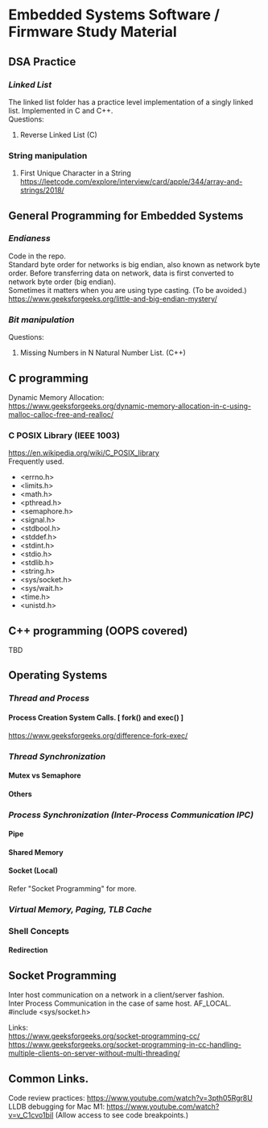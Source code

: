 # Embedded Systems Software / Firmware Study Material

## DSA Practice
### *Linked List*
The linked list folder has a practice level implementation of a singly linked list. Implemented in C and C++. <br />
Questions:
1. Reverse Linked List (C)
### String manipulation
1. First Unique Character in a String https://leetcode.com/explore/interview/card/apple/344/array-and-strings/2018/


## General Programming for Embedded Systems
### *Endianess*
Code in the repo. <br />
Standard byte order for networks is big endian, also known as network byte order. Before transferring data on network, data is first converted to network byte order (big endian). <br />
Sometimes it matters when you are using type casting. (To be avoided.)
https://www.geeksforgeeks.org/little-and-big-endian-mystery/
### *Bit manipulation*
Questions:
1. Missing Numbers in N Natural Number List. (C++)

## C programming
Dynamic Memory Allocation: <br />
https://www.geeksforgeeks.org/dynamic-memory-allocation-in-c-using-malloc-calloc-free-and-realloc/ 
### C POSIX Library (IEEE 1003)
https://en.wikipedia.org/wiki/C_POSIX_library <br />
Frequently used.
* <errno.h>
* <limits.h>
* <math.h>
* <pthread.h>
* <semaphore.h>
* <signal.h>
* <stdbool.h>
* <stddef.h>
* <stdint.h>
* <stdio.h>
* <stdlib.h>
* <string.h>
* <sys/socket.h>
* <sys/wait.h>
* <time.h>
* <unistd.h>

## C++ programming (OOPS covered)
TBD

## Operating Systems
### *Thread and Process*
#### Process Creation System Calls. [ fork() and exec() ]
https://www.geeksforgeeks.org/difference-fork-exec/
### *Thread Synchronization*
#### Mutex vs Semaphore
#### Others
### *Process Synchronization (Inter-Process Communication IPC)*
#### Pipe
#### Shared Memory
#### Socket (Local)
Refer "Socket Programming" for more.
### *Virtual Memory, Paging, TLB Cache*
### Shell Concepts
#### Redirection

## Socket Programming
Inter host communication on a network in a client/server fashion. <br />
Inter Process Communication in the case of same host. AF_LOCAL. <br />
#include <sys/socket.h>

Links:<br />
https://www.geeksforgeeks.org/socket-programming-cc/ <br />
https://www.geeksforgeeks.org/socket-programming-in-cc-handling-multiple-clients-on-server-without-multi-threading/ <br />

## Common Links.
Code review practices: https://www.youtube.com/watch?v=3pth05Rgr8U <br />
LLDB debugging for Mac M1: https://www.youtube.com/watch?v=v_C1cvo1biI (Allow access to see code breakpoints.)